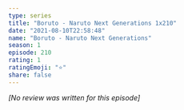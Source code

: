 ```yaml
---
type: series
title: "Boruto - Naruto Next Generations 1x210"
date: "2021-08-10T22:58:48"
name: "Boruto - Naruto Next Generations"
season: 1
episode: 210
rating: 1
ratingEmoji: "⭐️"
share: false
---
```


_[No review was written for this episode]_
